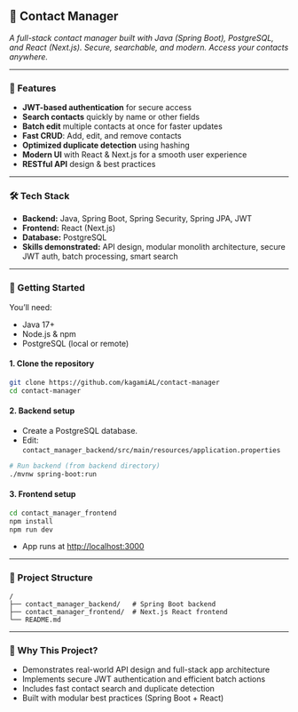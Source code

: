 ## 📱 Contact Manager

*A full-stack contact manager built with Java (Spring Boot), PostgreSQL, and React (Next.js). Secure, searchable, and modern. Access your contacts anywhere.*

---

### 🧩 Features

* **JWT-based authentication** for secure access
* **Search contacts** quickly by name or other fields
* **Batch edit** multiple contacts at once for faster updates
* **Fast CRUD**: Add, edit, and remove contacts
* **Optimized duplicate detection** using hashing
* **Modern UI** with React & Next.js for a smooth user experience
* **RESTful API** design & best practices

---

### 🛠️ Tech Stack

* **Backend:** Java, Spring Boot, Spring Security, Spring JPA, JWT
* **Frontend:** React (Next.js)
* **Database:** PostgreSQL
* **Skills demonstrated:** API design, modular monolith architecture, secure JWT auth, batch processing, smart search

---

### 🚀 Getting Started

You’ll need:

* Java 17+
* Node.js & npm
* PostgreSQL (local or remote)

#### 1. Clone the repository

```bash
git clone https://github.com/kagamiAL/contact-manager
cd contact-manager
```

#### 2. Backend setup

* Create a PostgreSQL database.
* Edit:
  `contact_manager_backend/src/main/resources/application.properties`

```bash
# Run backend (from backend directory)
./mvnw spring-boot:run
```

#### 3. Frontend setup

```bash
cd contact_manager_frontend
npm install
npm run dev
```

* App runs at [http://localhost:3000](http://localhost:3000)

---

### 📂 Project Structure

```text
/
├── contact_manager_backend/   # Spring Boot backend
├── contact_manager_frontend/  # Next.js React frontend
└── README.md
```

---

### 🧠 Why This Project?

* Demonstrates real-world API design and full-stack app architecture
* Implements secure JWT authentication and efficient batch actions
* Includes fast contact search and duplicate detection
* Built with modular best practices (Spring Boot + React)